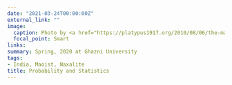```yaml
---
date: "2021-03-24T00:00:00Z"
external_link: ""
image:
  caption: Photo by <a href="https://platypus1917.org/2010/08/06/the-maoist-insurgency-in-india-end-of-the-road-for-indian-stalinism/">Platypus 1917</a> 
  focal_point: Smart
links:
summary: Spring, 2020 at Ghazni University 
tags:
- India, Maoist, Naxalite
title: Probability and Statistics
---
```


